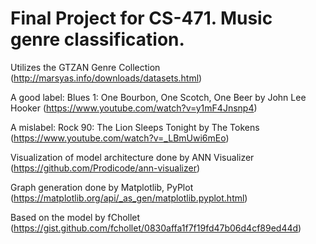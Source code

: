 # Final Project for CS-471. Music genre classification.

Utilizes the GTZAN Genre Collection (http://marsyas.info/downloads/datasets.html)

A good label:
Blues 1: One Bourbon, One Scotch, One Beer by John Lee Hooker (https://www.youtube.com/watch?v=y1mF4Jnsnp4)

A mislabel:
Rock 90: The Lion Sleeps Tonight by The Tokens (https://www.youtube.com/watch?v=_LBmUwi6mEo)

Visualization of model architecture done by ANN Visualizer (https://github.com/Prodicode/ann-visualizer)

Graph generation done by Matplotlib, PyPlot (https://matplotlib.org/api/_as_gen/matplotlib.pyplot.html)

Based on the model by fChollet (https://gist.github.com/fchollet/0830affa1f7f19fd47b06d4cf89ed44d)

